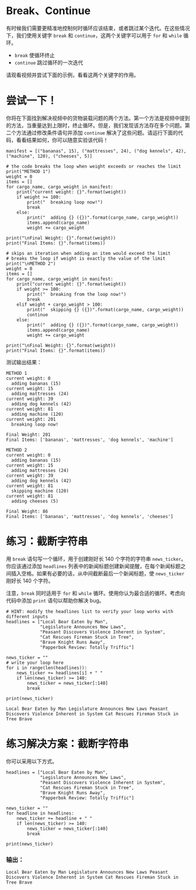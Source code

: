 # Break、Continue

有时候我们需要更精准地控制何时循环应该结束，或者跳过某个迭代。在这些情况下，我们使用关键字 `break` 和 `continue`，这两个关键字可以用于 `for` 和 `while` 循环。

- `break` 使循环终止
- `continue` 跳过循环的一次迭代

请观看视频并尝试下面的示例，看看这两个关键字的作用。



# 尝试一下！

你将在下面找到解决视频中的货物装载问题的两个方法。第一个方法是视频中提到的方法，当重量达到上限时，终止循环。但是，我们发现该方法存在多个问题。第二个方法通过修改条件语句并添加 `continue` 解决了这些问题。请运行下面的代码，看看结果如何，你可以随意实验该代码！

```
manifest = [("bananas", 15), ("mattresses", 24), ("dog kennels", 42), ("machine", 120), ("cheeses", 5)]

# the code breaks the loop when weight exceeds or reaches the limit
print("METHOD 1")
weight = 0
items = []
for cargo_name, cargo_weight in manifest:
    print("current weight: {}".format(weight))
    if weight >= 100:
        print("  breaking loop now!")
        break
    else:
        print("  adding {} ({})".format(cargo_name, cargo_weight))
        items.append(cargo_name)
        weight += cargo_weight

print("\nFinal Weight: {}".format(weight))
print("Final Items: {}".format(items))

# skips an iteration when adding an item would exceed the limit
# breaks the loop if weight is exactly the value of the limit
print("\nMETHOD 2")
weight = 0
items = []
for cargo_name, cargo_weight in manifest:
    print("current weight: {}".format(weight))
    if weight >= 100:
        print("  breaking from the loop now!")
        break
    elif weight + cargo_weight > 100:
        print("  skipping {} ({})".format(cargo_name, cargo_weight))
        continue
    else:
        print("  adding {} ({})".format(cargo_name, cargo_weight))
        items.append(cargo_name)
        weight += cargo_weight

print("\nFinal Weight: {}".format(weight))
print("Final Items: {}".format(items))
```

测试输出结果：

```
METHOD 1
current weight: 0
  adding bananas (15)
current weight: 15
  adding mattresses (24)
current weight: 39
  adding dog kennels (42)
current weight: 81
  adding machine (120)
current weight: 201
  breaking loop now!

Final Weight: 201
Final Items: ['bananas', 'mattresses', 'dog kennels', 'machine']

METHOD 2
current weight: 0
  adding bananas (15)
current weight: 15
  adding mattresses (24)
current weight: 39
  adding dog kennels (42)
current weight: 81
  skipping machine (120)
current weight: 81
  adding cheeses (5)

Final Weight: 86
Final Items: ['bananas', 'mattresses', 'dog kennels', 'cheeses']
```

# 练习：截断字符串

用 `break` 语句写一个循环，用于创建刚好长 140 个字符的字符串 `news_ticker`。你应该通过添加 `headlines` 列表中的新闻标题创建新闻提醒，在每个新闻标题之间插入空格。如果有必要的话，从中间截断最后一个新闻标题，使 `news_ticker` 刚好长 140 个字符。

注意，`break` 同时适用于 `for` 和 `while` 循环。使用你认为最合适的循环。考虑向代码中添加 `print` 语句以帮助你解决 bug。

```
# HINT: modify the headlines list to verify your loop works with different inputs
headlines = ["Local Bear Eaten by Man",
             "Legislature Announces New Laws",
             "Peasant Discovers Violence Inherent in System",
             "Cat Rescues Fireman Stuck in Tree",
             "Brave Knight Runs Away",
             "Papperbok Review: Totally Triffic"]

news_ticker = ""
# write your loop here
for i in range(len(headlines)):
    news_ticker += headlines[i] + " "
    if len(news_ticker) >= 140:
        news_ticker = news_ticker[:140]
        break

print(news_ticker)
```

```
Local Bear Eaten by Man Legislature Announces New Laws Peasant Discovers Violence Inherent in System Cat Rescues Fireman Stuck in Tree Brave
```



# 练习解决方案：截断字符串

你可以采用以下方式。

```
headlines = ["Local Bear Eaten by Man",
             "Legislature Announces New Laws",
             "Peasant Discovers Violence Inherent in System",
             "Cat Rescues Fireman Stuck in Tree",
             "Brave Knight Runs Away",
             "Papperbok Review: Totally Triffic"]

news_ticker = ""
for headline in headlines:
    news_ticker += headline + " "
    if len(news_ticker) >= 140:
        news_ticker = news_ticker[:140]
        break

print(news_ticker)
```

### 输出：

```
Local Bear Eaten by Man Legislature Announces New Laws Peasant Discovers Violence Inherent in System Cat Rescues Fireman Stuck in Tree Brave
```